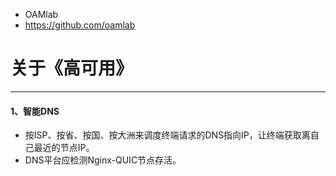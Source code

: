 - OAMlab
- https://github.com/oamlab

# 关于《高可用》

- ----------------------------

#### 1、智能DNS
- 按ISP、按省、按国、按大洲来调度终端请求的DNS指向IP，让终端获取离自己最近的节点IP。
- DNS平台应检测Nginx-QUIC节点存活。